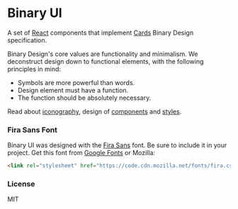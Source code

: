 # Binary UI

A set of [React](http://facebook.github.io/react/) components that implement [Cards](https://try.cards) Binary Design specification.

Binary Design's core values are functionality and minimalism. We deconstruct design down to functional elements, with the following principles in mind:
- Symbols are more powerful than words.
- Design element must have a function.
- The function should be absolutely necessary.

Read about [iconography](/packages/binary-ui-icons/README.md), design of [components](packages/binary-ui-components/README.md) and [styles](/packages/binary-ui-styles/README.md).

### Fira Sans Font

Binary UI was designed with the [Fira Sans](https://github.com/mozilla/Fira)
font. Be sure to include it in your project. Get this font from
[Google Fonts](https://fonts.google.com/?selection.family=Fira+Sans)
or Mozilla:
```html
<link rel="stylesheet" href="https://code.cdn.mozilla.net/fonts/fira.css">
```

### License

MIT
